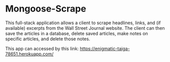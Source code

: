 # Mongoose-Scrape

This full-stack application allows a client to scrape headlines, links, and (if available) excerpts from the Wall Street 
Journal website. The client can then save the articles in a database, delete saved articles, make notes on specific articles, and delete those notes.

This app can accessed by this link:  https://enigmatic-taiga-78651.herokuapp.com/

